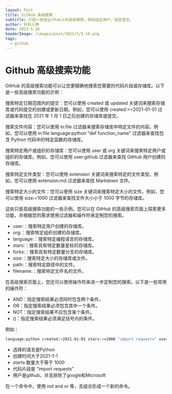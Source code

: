 ```yaml
---
layout: Post
title: GitHub 高级搜索
subtitle: 介绍一些在github上的高级搜索，例如指定用户，指定语言。
author: 科科人神
date: 2023-5-16
headerImage: /images/post/2023/5/5-16.png
tags:
  - github
---
```


# Github 高级搜索功能

GitHub 的高级搜索功能可以让您更精确地搜索您需要的代码片段或存储库。以下是一些高级搜索功能的示例：

搜索特定日期范围内的提交：您可以使用 created 或 updated 关键词来搜索存储库或代码提交的创建或更新日期。例如，您可以使用 created:>=2021-01-01 过滤器来查找在 2021 年 1 月 1 日之后创建的存储库或提交。

搜索文件内容：您可以使用 in:file 过滤器来搜索存储库中特定文件的内容。例如，您可以使用 in:file language:python "def function_name" 过滤器来查找包含 Python 代码中的特定函数的存储库。

搜索特定用户或组织的存储库：您可以使用 user 或 org 关键词来搜索特定用户或组织的存储库。例如，您可以使用 user:github 过滤器来查找 GitHub 用户创建的存储库。

搜索特定文件类型：您可以使用 extension 关键词来搜索特定的文件类型。例如，您可以使用 extension:md 过滤器来查找 Markdown 文件。

搜索特定大小的文件：您可以使用 size 关键词来搜索特定大小的文件。例如，您可以使用 size:<1000 过滤器来查找文件大小小于 1000 字节的存储库。

这些只是高级搜索功能的一些示例。您可以在 GitHub 的高级搜索页面上探索更多功能，并根据您的需求使用过滤器和操作符来定制您的搜索。

- user:：搜索特定用户创建的存储库。
- org:：搜索特定组织创建的存储库。
- language:：搜索特定编程语言的存储库。
- stars:：搜索具有特定数量星标的存储库。
- forks:：搜索具有特定数量分支的存储库。
- size:：搜索特定大小的存储库或文件。
- path:：搜索特定路径中的文件。
- filename:：搜索特定文件名的文件。

在高级搜索页面上，您还可以使用操作符来进一步定制您的搜索。以下是一些常用的操作符：

- AND：指定搜索结果必须同时包含两个条件。
- OR：指定搜索结果必须包含其中一个条件。
- NOT：指定搜索结果不应包含某个条件。
- ()：指定搜索结果必须满足括号内的条件。

例如：

```bash
language:python created:>2021-01-01 stars:>=1000 "import requests" user:github and not (user:google or user:microsoft)

```
- 选择的语言是Python
- 创建时间大于2021-1-1
- starts 数量大于等于 1000
- 代码片段是 “import requests”
- 用户是github，并且排除了google和Microsoft



在一个命令中，使用 not and or 等，去组合形成一个新的命令。
